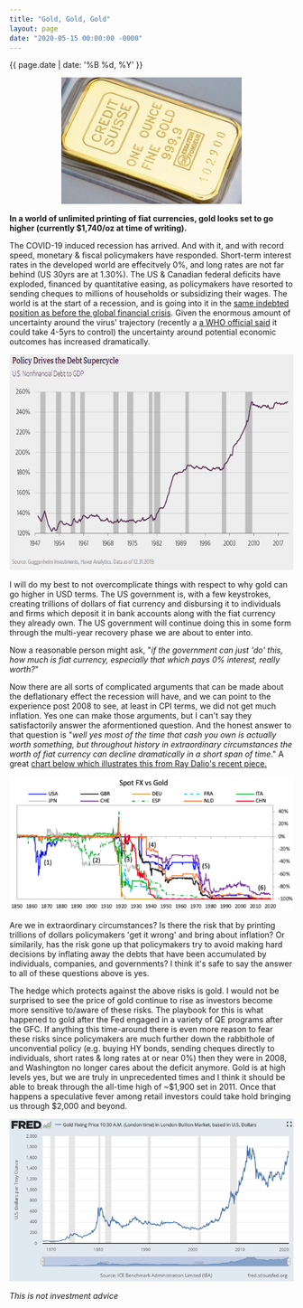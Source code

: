 ```yaml
---
title: "Gold, Gold, Gold"
layout: page
date: "2020-05-15 00:00:00 -0000"
---
```


{{ page.date | date: '%B %d, %Y' }}

<p style="text-align:center;"> <img src="/assets/goldbar.jpg" alt="goldbar" height="224" width="320"> </p>

**In a world of unlimited printing of fiat currencies, gold looks set to go higher (currently \$1,740/oz at time of writing).**

The COVID-19 induced recession has arrived. And with it, and with record speed, monetary & fiscal policymakers have responded. Short-term interest rates in the developed world are effecitvely 0%, and long rates are not far behind (US 30yrs are at 1.30%). The US & Canadian federal deficits have exploded, financed by quantitative easing, as policymakers have resorted to sending cheques to millions of households or subsidizing their wages. The world is at the start of a recession, and is going into it in the [same indebted position as before the global financial crisis](https://www.guggenheiminvestments.com/perspectives/global-cio-outlook/we-are-all-government-sponsored-enterprises-now?utm_source=twitter&utm_medium=social&utm_term=scott+minerd&utm_content=global+cio+outlook&utm_campaign=government+sponsored+enterprises). Given the enormous amount of uncertainty around the virus' trajectory (recently a [a WHO official said](https://www.ft.com/content/69c75de6-9c6b-4bca-b110-2a55296b0875) it could take 4-5yrs to control) the uncertainty around potential economic outcomes has increased dramatically.

<p style="text-align:center;"> <img src="/assets/usnonfindebt.PNG" alt="usnonfinancialdebt" height="382" width="622"> </p>

I will do my best to not overcomplicate things with respect to why gold can go higher in USD terms. The US government is, with a few keystrokes, creating trillions of dollars of fiat currency and disbursing it to individuals and firms which deposit it in bank accounts along with the fiat currency they already own. The US government will continue doing this in some form through the multi-year recovery phase we are about to enter into.

Now a reasonable person might ask, "*if the government can just 'do' this, how much is fiat currency, especially that which pays 0% interest, really worth?*"

Now there are all sorts of complicated arguments that can be made about the deflationary effect the recession will have, and we can point to the experience post 2008 to see, at least in CPI terms, we did not get much inflation. Yes one can make those arguments, but I can't say they satisfactorily answer the aformentioned question. And the honest answer to that question is "*well yes most of the time that cash you own is actually worth something, but throughout history in extraordinary circumstances the worth of fiat currency can decline dramatically in a short span of time*." A great [chart below which illustrates this from Ray Dalio's recent piece.](https://www.linkedin.com/pulse/changing-value-money-ray-dalio/)

<p style="text-align:center;"> <img src="/assets/spotfxvsgold.PNG" alt="goldovertime"> </p>

Are we in extraordinary circumstances? Is there the risk that by printing trillions of dollars policymakers 'get it wrong' and bring about inflation? Or similarily, has the risk gone up that policymakers try to avoid making hard decisions by inflating away the debts that have been accumulated by individuals, companies, and governments? I think it's safe to say the answer to all of these questions above is yes.

The hedge which protects against the above risks is gold. I would not be surprised to see the price of gold continue to rise as investors become more sensitive to/aware of these risks. The playbook for this is what happened to gold after the Fed engaged in a variety of QE programs after the GFC. If anything this time-around there is even more reason to fear these risks since policymakers are much further down the rabbithole of unconvential policy (e.g. buying HY bonds, sending cheques directly to individuals, short rates & long rates at or near 0%) then they were in 2008, and Washington no longer cares about the deficit anymore. Gold is at high levels yes, but we are truly in unprecedented times and I think it should be able to break through the all-time high of ~\$1,900 set in 2011. Once that happens a speculative fever among retail investors could take hold bringing us through \$2,000 and beyond.

<p style="text-align:center;"> <img src="/assets/goldpx.PNG" alt="usnonfinancialdebt"> </p>

*This is not investment advice*
